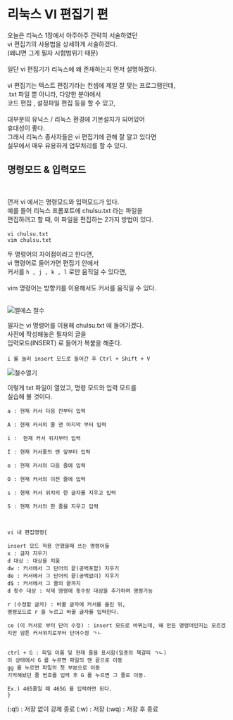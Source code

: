 # 리눅스 VI 편집기 편

오늘은 리눅스 1장에서 아주아주 간략히 서술하였던<br/>
vi 편집기의 사용법을 상세하게 서술하겠다.<br/>
(왜냐면 그게 필자 시험범위기 때문)<br/>
<br/>
일단 vi 편집기가 리눅스에 왜 존재하는지 먼저 설명하겠다.<br/>
<br/>
vi 편집기는 텍스트 편집기라는 컨셉에 제일 잘 맞는 프로그램인데,<br/>
.txt 파일 뿐 아니라, 다양한 분야에서<br/>
코드 편집 , 설정파일 편집 등을 할 수 있고,<br/>
<br/>
대부분의 유닉스 / 리눅스 환경에 기본설치가 되어있어<br/>
휴대성이 좋다.<br/>
그래서 리눅스 종사자들은 vi 편집기에 관해 잘 알고 있다면<br/>
실무에서 매우 유용하게 업무처리를 할 수 있다.


## 명령모드 & 입력모드
<br/>

먼저 vi 에서는 명령모드와 입력모드가 있다.<br/>
예를 들어 리눅스 프롬포트에 chulsu.txt 라는 파일을<br/>
편집하려고 할 때, 이 파일을 편집하는 2가지 방법이 있다.<br/>
<br/>
`vi chulsu.txt` <br/>
`vim chulsu.txt`<br/>

두 명령어의 차이점이라고 한다면,<br/>
vi 명령어로 들어가면 편집기 안에서<br/>
커서를 `h , j , k , l` 로만 움직일 수 있다면,<br/>
<br/>
vim 명령어는 방향키를 이용해서도 커서를 움직일 수 있다.<br/>
<br/>

![엘에스 철수](https://github.com/user-attachments/assets/a4f0935a-d5d6-4553-92c0-7459840d100f)

필자는 vi 명령어를 이용해 chulsu.txt 에 들어가겠다.<br/>
사전에 작성해놓은 필자의 글을<br/>
입력모드(INSERT) 로 들어가 복붙을 해준다.<br/>
<br/>
`i 를 눌러 insert 모드로 들어간 후 Ctrl + Shift + V`

![철수열기](https://github.com/user-attachments/assets/534e8222-ace6-4f4a-8077-91d9332abb85)

이렇게 txt 파일이 열었고, 명령 모드와 입력 모드를<br/>
실습해 볼 것이다.
<br/>


`a : 현재 커서 다음 칸부터 입력`

`A : 현재 커서의 줄 맨 마지막 부터 입력`

`i :  현재 커서 위치부터 입력`

`I : 현재 커서줄의 맨 앞부터 입력`

`o : 현재 커서의 다음 줄에 입력`

`O : 현재 커서의 이전 줄에 입력`

`s : 현재 커서 위치의 한 글자를 지우고 입력`

`S : 현재 커서의 한 줄을 지우고 입력`

```


vi 내 편집명령{

insert 모드 적용 안했을때 쓰는 명령어들
x : 글자 지우기
d 대상 : 대상을 지움
dw : 커서에서 그 단어의 끝(공백포함) 지우기
de : 커서에서 그 단어의 끝(공백없이) 지우기
d$ : 커서에서 그 줄의 끝까지
d 횟수 대상 : 삭제 명령에 횟수랑 대상을 추가하여 명령가능

r (수정할 글자) : 바꿀 글자에 커서를 올린 뒤,
명령모드로 r 을 누르고 바꿀 글자를 입력한다.

ce (이 커서로 부터 단어 수정) : insert 모드로 바뀌는데, 왜 만든 명령어인지는 모르겠지만 암튼 커서위치로부터 단어수정 ㄱㄴ


ctrl + G : 파일 이름 및 현재 줄을 표시함(일종의 책갈피 ㄱㄴ)
이 상태에서 G 를 누르면 파일의 맨 끝으로 이동
gg 를 누르면 파일의 첫 부분으로 이동
기억해놨던 줄 번호를 입력 후 G 를 누르면 그 줄로 이동.

Ex.) 465줄일 때 465G 를 입력하면 된다.
}

```

(:q!) : 저장 없이 강제 종료
(:w) : 저장
(:wq) : 저장 후 종료











